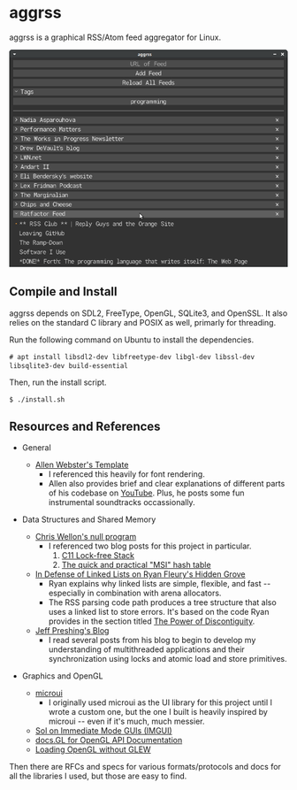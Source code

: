 # aggrss

aggrss is a graphical RSS/Atom feed aggregator for Linux.

![Screenshot of aggrss](./screenshot.png)

## Compile and Install

aggrss depends on SDL2, FreeType, OpenGL, SQLite3, and OpenSSL. It also relies
on the standard C library and POSIX as well, primarly for threading.

Run the following command on Ubuntu to install the dependencies.

```
# apt install libsdl2-dev libfreetype-dev libgl-dev libssl-dev libsqlite3-dev build-essential
```

Then, run the install script.

```
$ ./install.sh
```


## Resources and References

- General
  - [Allen Webster's Template](https://git.mr4th.com/Mr4th/mr4th.git/)
    - I referenced this heavily for font rendering.
    - Allen also provides brief and clear explanations of different parts of
    his codebase on [YouTube](https://www.youtube.com/@Mr4thProgramming). Plus,
    he posts some fun instrumental soundtracks occassionally.

- Data Structures and Shared Memory
  - [Chris Wellon's null program](https://nullprogram.com/)
    - I referenced two blog posts for this project in particular.
      1. [C11 Lock-free Stack](https://nullprogram.com/blog/2014/09/02/)
      2. [The quick and practical "MSI" hash table](https://nullprogram.com/blog/2022/08/08/)
  - [In Defense of Linked Lists on Ryan Fleury's Hidden Grove](https://www.rfleury.com/p/in-defense-of-linked-lists)
    - Ryan explains why linked lists are simple, flexible, and fast --
    especially in combination with arena allocators.
    - The RSS parsing code path produces a tree structure that also uses a
    linked list to store errors. It's based on the code Ryan provides in the
    section titled [The Power of Discontiguity](https://www.rfleury.com/i/75476949/the-power-of-discontiguity).
  - [Jeff Preshing's Blog](https://preshing.com/)
    - I read several posts from his blog to begin to develop my understanding of
    multithreaded applications and their synchronization using locks and atomic
    load and store primitives.

- Graphics and OpenGL
  - [microui](https://github.com/rxi/microui/)
    - I originally used microui as the UI library for this project until I
    wrote a custom one, but the one I built is heavily inspired by microui --
    even if it's much, much messier.
  - [Sol on Immediate Mode GUIs (IMGUI)](https://solhsa.com/imgui/index.html)
  - [docs.GL for OpenGL API Documentation](https://docs.gl/)
  - [Loading OpenGL without GLEW](https://apoorvaj.io/loading-opengl-without-glew/)

Then there are RFCs and specs for various formats/protocols and docs for all
the libraries I used, but those are easy to find.
